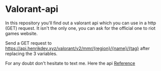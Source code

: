 # Valorant-api
In this repository you'll find out a valorant api which you can use in a http (GET) request.  It isn't the only one, you can ask for the official one to riot games website. 

Send a GET request to https://api.henrikdev.xyz/valorant/v2/mmr/{region}/{name}/{tag} after replacing the 3 variables.

For any doubt don't hesitate to text me. Here the api [Reference](https://app.swaggerhub.com/apis-docs/Henrik-3/HenrikDev-API/3.0.0)
